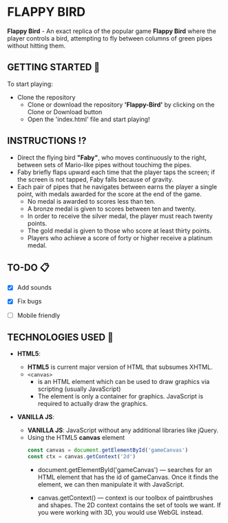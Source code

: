 # FLAPPY BIRD

**Flappy Bird** - An exact replica of the popular game **Flappy Bird** where the player controls a bird, attempting to fly between columns of green pipes without hitting them.


## GETTING STARTED :pencil:
To start playing:
  - Clone the repository 
    - Clone or download the repository **'Flappy-Bird'** by clicking on the Clone or Download button
    - Open the 'index.html' file and start playing!


## INSTRUCTIONS :interrobang:
- Direct the flying bird **"Faby"**, who moves continuously to the right, between sets of Mario-like pipes without touchimg the pipes.
- Faby briefly flaps upward each time that the player taps the screen; if the screen is not tapped, Faby falls because of gravity.
- Each pair of pipes that he navigates between earns the player a single point, with medals awarded for the score at the end of the game.
  - No medal is awarded to scores less than ten. 
  - A bronze medal is given to scores between ten and twenty. 
  - In order to receive the silver medal, the player must reach twenty points. 
  - The gold medal is given to those who score at least thirty points. 
  - Players who achieve a score of forty or higher receive a platinum medal.


## TO-DO :clipboard:
- [x] Add sounds
- [x] Fix bugs
- [ ] Mobile friendly


## TECHNOLOGIES USED :speech_balloon:

- **HTML5**: 
    - **HTML5** is current major version of HTML that subsumes XHTML.
    - `<canvas>`
        - <canvas> is an HTML element which can be used to draw graphics via scripting (usually JavaScript)
        - The <canvas> element is only a container for graphics. JavaScript is required to actually draw the graphics.

- **VANILLA JS**: 

    - **VANILLA JS**: JavaScript without any additional libraries like jQuery.
    - Using the HTML5 **canvas** element
        ```javascript
        const canvas = document.getElementById('gameCanvas')
        const ctx = canvas.getContext('2d')
        ```
        - document.getElementById('gameCanvas') — searches for an HTML element that has the id of gameCanvas. Once it finds the element,          we can then manipulate it with JavaScript.
        
        - canvas.getContext() — context is our toolbox of paintbrushes and shapes. The 2D context contains the set of tools we want. If         you were working with 3D, you would use WebGL instead.
